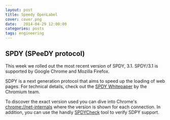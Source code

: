 ```yaml
---
layout: post
title: Speedy OpenLabel
cover: cover.png
date:   2014-04-29 12:00:00
categories: posts
tags: engineering
---
```


## SPDY (SPeeDY protocol)

This week we rolled out the most recent version of SPDY, 3.1. SPDY/3.1 is supported by Google Chrome and Mozilla Firefox.

SDPY is a next generation protocol that aims to speed up the loading of web pages. For technical details, check out the <a href="http://www.chromium.org/spdy/spdy-whitepaper">SPDY Whitepaper</a> by the Chromium team.

To discover the exact version used you can dive into Chrome's <a href="chrome://net-internals">chrome://net-internals</a> where the version is shown for each connection. In addition, you can use the handly <a href="http://spdycheck.org/#theopenlabel.com">SPDYCheck</a> tool to verify SDPY support.
